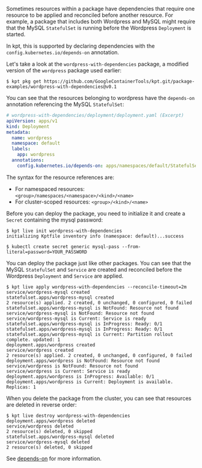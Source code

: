 Sometimes resources within a package have dependencies that require
one resource to be applied and reconciled before another resource.
For example, a package that includes both Wordpress and MySQL might
require that the MySQL `StatefulSet` is running before the Wordpress
`Deployment` is started.

In kpt, this is supported by declaring dependencies with the 
`config.kubernetes.io/depends-on` annotation.

Let's take a look at the `wordpress-with-dependencies` package, a modified
version of the `wordpress` package used earlier:

```shell
$ kpt pkg get https://github.com/GoogleContainerTools/kpt.git/package-examples/wordpress-with-dependencies@v0.1
```

You can see that the resources belonging to wordpress have
the `depends-on` annotation  referencing the MySQL `StatefulSet`:

```yaml
# wordpress-with-dependencies/deployment/deployment.yaml (Excerpt)
apiVersion: apps/v1
kind: Deployment
metadata:
  name: wordpress
  namespace: default
  labels:
    app: wordpress
  annotations:
    config.kubernetes.io/depends-on: apps/namespaces/default/StatefulSet/wordpress-mysql
```

The syntax for the resource references are:
 * For namespaced resources: `<group>/namespaces/<namespace>/<kind>/<name>`
 * For cluster-scoped resources: `<group>/<kind>/<name>`

Before you can deploy the package, you need to initialize it and create a `Secret`
containing the mysql password:

```shell
$ kpt live init wordpress-with-dependencies
initializing Kptfile inventory info (namespace: default)...success

$ kubectl create secret generic mysql-pass --from-literal=password=YOUR_PASSWORD
```

You can deploy the package just like other packages. You can see that the MySQL `StatefulSet`
and `Service` are created and reconciled before the Wordpress `Deployment` and `Service` are applied.

```shell
$ kpt live apply wordpress-with-dependencies --reconcile-timeout=2m
service/wordpress-mysql created
statefulset.apps/wordpress-mysql created
2 resource(s) applied. 2 created, 0 unchanged, 0 configured, 0 failed
statefulset.apps/wordpress-mysql is NotFound: Resource not found
service/wordpress-mysql is NotFound: Resource not found
service/wordpress-mysql is Current: Service is ready
statefulset.apps/wordpress-mysql is InProgress: Ready: 0/1
statefulset.apps/wordpress-mysql is InProgress: Ready: 0/1
statefulset.apps/wordpress-mysql is Current: Partition rollout complete. updated: 1
deployment.apps/wordpress created
service/wordpress created
2 resource(s) applied. 2 created, 0 unchanged, 0 configured, 0 failed
deployment.apps/wordpress is NotFound: Resource not found
service/wordpress is NotFound: Resource not found
service/wordpress is Current: Service is ready
deployment.apps/wordpress is InProgress: Available: 0/1
deployment.apps/wordpress is Current: Deployment is available. Replicas: 1
```

When you delete the package from the cluster, you can see that
resources are deleted in reverse order:
```shell
$ kpt live destroy wordpress-with-dependencies
deployment.apps/wordpress deleted
service/wordpress deleted
2 resource(s) deleted, 0 skipped
statefulset.apps/wordpress-mysql deleted
service/wordpress-mysql deleted
2 resource(s) deleted, 0 skipped
```

See [depends-on] for more information.

[depends-on]:
  /reference/annotations/depends-on

